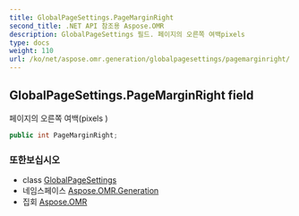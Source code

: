 ```yaml
---
title: GlobalPageSettings.PageMarginRight
second_title: .NET API 참조용 Aspose.OMR
description: GlobalPageSettings 필드. 페이지의 오른쪽 여백pixels 
type: docs
weight: 110
url: /ko/net/aspose.omr.generation/globalpagesettings/pagemarginright/
---
```

## GlobalPageSettings.PageMarginRight field

페이지의 오른쪽 여백(pixels )

```csharp
public int PageMarginRight;
```

### 또한보십시오

* class [GlobalPageSettings](../)
* 네임스페이스 [Aspose.OMR.Generation](../../globalpagesettings/)
* 집회 [Aspose.OMR](../../../)


